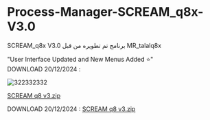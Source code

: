 # Process-Manager-SCREAM_q8x-V3.0
SCREAM_q8x V3.0  برنامج تم تطويره من قبل MR_talalq8x 

"User Interface Updated and New Menus Added ⭐"  
DOWNLOAD 20/12/2024   : 


![322332332](https://github.com/user-attachments/assets/9895bbf3-1db1-491e-b6ad-a738135d5a83)




[SCREAM q8 v3.zip](https://github.com/user-attachments/files/18226888/SCREAM.q8.v3.zip)







DOWNLOAD 20/12/2024   : [SCREAM q8 v3.zip](https://github.com/user-attachments/files/18226894/SCREAM.q8.v3.zip)















